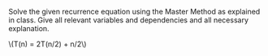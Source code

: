 Solve the given recurrence equation using the Master Method as explained in class. Give all relevant
variables and dependencies and all necessary explanation.

\\(T(n) = 2T(n/2) + n/2\\)
